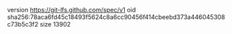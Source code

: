 version https://git-lfs.github.com/spec/v1
oid sha256:78aca6fd45c18493f5624c8a6cc90456f414cbeebd373a446045308c73b5c3f2
size 13902

